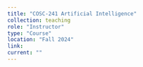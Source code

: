 ```yaml
---
title: "COSC-241 Artificial Intelligence"
collection: teaching
role: "Instructor"
type: "Course"
location: "Fall 2024"
link: 
current: ""
---
```

